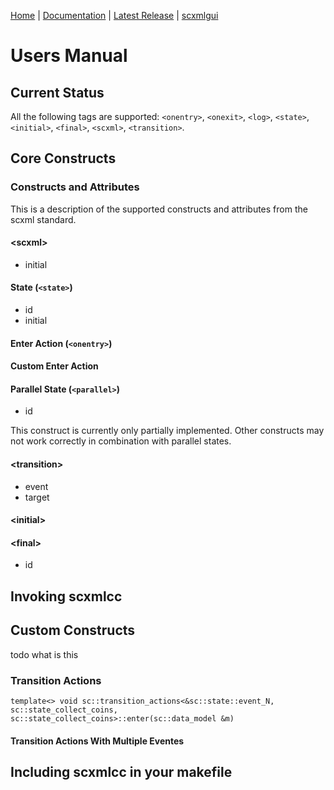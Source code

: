 [Home](https://github.com/jp-embedded/scxmlcc) | [Documentation](index.md) | [Latest Release](https://github.com/jp-embedded/scxmlcc/releases) | [scxmlgui](https://github.com/fmorbini/scxmlgui/)
# Users Manual
## Current Status
All the following tags are supported: `<onentry>`, `<onexit>`, `<log>`, `<state>`, `<initial>`, `<final>`, `<scxml>`, `<transition>`.
  
## Core Constructs
### Constructs and Attributes
This is a description of the supported constructs and attributes from the scxml standard.
#### \<scxml\>
- initial


#### State (`<state>`)
- id
- initial

#### Enter Action (`<onentry>`)

#### Custom Enter Action

#### Parallel State (`<parallel>`)
- id


This construct is currently only partially implemented. Other constructs may not work correctly in combination with parallel states.
#### \<transition\>
- event
- target

#### \<initial\>
#### \<final\>
- id


## Invoking scxmlcc
## Custom Constructs
todo what is this
### Transition Actions
```
template<> void sc::transition_actions<&sc::state::event_N, sc::state_collect_coins, sc::state_collect_coins>::enter(sc::data_model &m)	
```
#### Transition Actions With Multiple Eventes
## Including scxmlcc in your makefile
